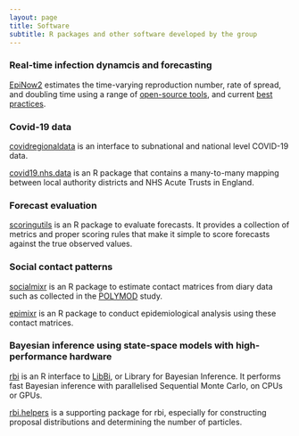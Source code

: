 ```yaml
---
layout: page
title: Software
subtitle: R packages and other software developed by the group
---
```


### Real-time infection dynamcis and forecasting

[EpiNow2](http://epiforecasts.io/EpiNow2) estimates the time-varying reproduction number, rate of spread, and doubling time using a range of [open-source tools](https://wellcomeopenresearch.org/articles/5-112), and current [best practices](https://doi.org/10.1371/journal.pcbi.1008409).

### Covid-19 data

[covidregionaldata](https://github.com/epiforecasts/covidregionaldata) is an interface to subnational and national level COVID-19 data.

[covid19.nhs.data](https://epiforecasts.io/covid19.nhs.data/index.html) is an R package that contains a many-to-many mapping between local authority districts and NHS Acute Trusts in England.

### Forecast evaluation

[scoringutils](http://github.com/epiforecasts/scoringutils) is an R package to evaluate forecasts. It provides a collection of metrics and proper scoring rules that make it simple to score forecasts against the true observed values.

### Social contact patterns

[socialmixr](http://github.com/sbfnk/socialmixr) is an R package to estimate contact matrices from diary data such as collected in the [POLYMOD](http://journals.plos.org/plosmedicine/article?id=10.1371/journal.pmed.0050074) study.

[epimixr](http://github.com/sbfnk/epimxir) is an R package to conduct epidemiological analysis using these contact matrices.

### Bayesian inference using state-space models with high-performance hardware

[rbi](https://cran.r-project.org/package=rbi) is an R interface to [LibBi](https://libbi.org), or Library for Bayesian Inference. It performs fast Bayesian inference with parallelised Sequential Monte Carlo, on CPUs or GPUs.

[rbi.helpers](http://github.com/sbfnk/rbi.helpers) is a supporting package for rbi, especially for constructing proposal distributions and determining the number of particles.
